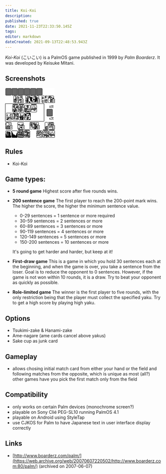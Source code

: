 ```yaml
---
title: Koi-Koi
description: 
published: true
date: 2021-11-23T22:33:50.145Z
tags: 
editor: markdown
dateCreated: 2021-09-13T22:48:53.943Z
---
```


_Koi-Koi_ (<span lang='ja'>こいこい</span>) is a PalmOS game published in 1999 by _Palm Boarderz_.
It was developed by Keisuke Mitani.

## Screenshots
![koikoi.gif](/koikoi.gif)

## Rules
- Koi-Koi

## Game types:
- **5 round game**
  Highest score after five rounds wins.

- **200 sentence game**
  The first player to reach the 200-point mark wins. The higher the score, the higher the minimum sentence value. 
  - 0-29 sentences = 1 sentence or more required
  - 30-59 sentences = 2 sentences or more
  - 60-89 sentences = 3 sentences or more
  - 90-119 sentences = 4 sentences or more
  - 120-149 sentences = 5 sentences or more
  - 150-200 sentences = 10 sentences or more
  
  It's going to get harder and harder, but keep at it!

- **First-draw game**
  This is a game in which you hold 30 sentences each at the beginning, and when the game is over, you take a sentence from the loser. Goal is to reduce the opponent to 0 sentences. However, if the game is not won within 10 rounds, it is a draw. Try to beat your opponent as quickly as possible.

- **Role-limited game**
  The winner is the first player to five rounds, with the only restriction being that the player must collect the specified yaku. Try to get a high score by playing high yaku.

## Options
- Tsukimi-zake & Hanami-zake
- Ame-nagare (ame cards cancel above yakus)
- Sake cup as junk card

## Gameplay
- allows chosing initial match card from either your hand or the field and following matches from the opposite, which is unique as most (all?) other games have you pick the first match only from the field

## Compatibility
- only works on certain Palm devices (monochrome screen?)
- playable on Sony Clié PEG-SL10 running PalmOS 4.1
- playable on Android using StyleTap
- use CJKOS for Palm to have Japanese text in user interface display correctly

## Links
- [http://www.boarderz.com/palm/](https://web.archive.org/web/20070607220502/http://www.boarderz.com:80/palm/) (archived on 2007-06-07)

